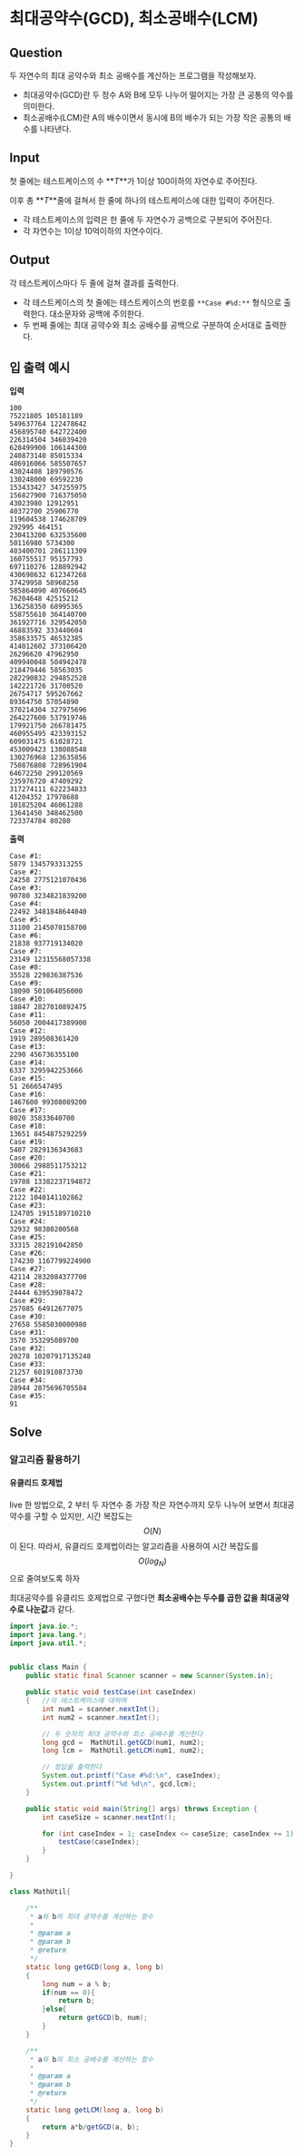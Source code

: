 # 최대공약수(GCD), 최소공배수(LCM)

## Question

두 자연수의 최대 공약수와 최소 공배수를 계산하는 프로그램을 작성해보자.

- 최대공약수(GCD)란 두 정수 A와 B에 모두 나누어 떨어지는 가장 큰 공통의 약수를 의미한다.
- 최소공배수(LCM)란 A의 배수이면서 동시에 B의 배수가 되는 가장 작은 공통의 배수를 나타낸다.

## Input

첫 줄에는 테스트케이스의 수 **_T_**가 1이상 100이하의 자연수로 주어진다.

이후 총 **_T_**줄에 걸쳐서 한 줄에 하나의 테스트케이스에 대한 입력이 주어진다.

- 각 테스트케이스의 입력은 한 줄에 두 자연수가 공백으로 구분되어 주어진다.
- 각 자연수는 1이상 10억이하의 자연수이다.

## Output

각 테스트케이스마다 두 줄에 걸쳐 결과를 출력한다.

- 각 테스트케이스의 첫 줄에는 테스트케이스의 번호를 `**Case #%d:**` 형식으로 출력한다. 대소문자와 공백에 주의한다.
- 두 번째 줄에는 최대 공약수와 최소 공배수를 공백으로 구분하여 순서대로 출력한다.

## 입 출력 예시

**입력**

```
100
75221805 105181189
549637764 122478642
456895740 642722400
226314504 346039420
628499900 106144300
240873140 85015334
486916066 585507657
43024408 189790576
130248000 69592230
153433427 347255975
156827900 716375050
43023980 12912951
40372700 25906770
119604538 174628709
292995 464151
230413200 632535600
50116980 5734300
403400701 286111309
160755517 95157793
697110276 128892942
430698632 612347268
37429958 58968258
585864090 407660645
76204648 42515212
136258350 68995365
558755610 364140700
361927716 329542050
46883592 333440604
358633575 46532385
414012602 373106420
26296620 47962950
409940048 504942478
218479446 58563035
282290832 294852528
142221726 31700520
26754717 595267662
89364750 57054890
370214304 327975696
264227600 537919746
179921750 266781475
460955495 423393152
609031475 61028721
453009423 138088548
130276968 123635856
750876808 728961904
64672250 299120569
235976720 47409292
317274111 622234833
41204352 17978688
101825204 46061288
13641450 348462500
723374784 80280
```

**출력**

```
Case #1:
5879 1345793313255
Case #2:
24258 2775121070436
Case #3:
90780 3234821839200
Case #4:
22492 3481848644040
Case #5:
31100 2145070158700
Case #6:
21838 937719134020
Case #7:
23149 12315568057338
Case #8:
35528 229836387536
Case #9:
18090 501064056000
Case #10:
18847 2827010892475
Case #11:
56050 2004417389900
Case #12:
1919 289508361420
Case #13:
2290 456736355100
Case #14:
6337 3295942253666
Case #15:
51 2666547495
Case #16:
1467600 99308089200
Case #17:
8020 35833640700
Case #18:
13651 8454875292259
Case #19:
5407 2829136343683
Case #20:
30066 2988511753212
Case #21:
19708 13382237194872
Case #22:
2122 1040141102862
Case #23:
124705 1915189710210
Case #24:
32932 98380200568
Case #25:
33315 282191042850
Case #26:
174230 1167799224900
Case #27:
42114 2832084377700
Case #28:
24444 639539078472
Case #29:
257085 64912677075
Case #30:
27658 5585030000980
Case #31:
3570 353295089700
Case #32:
20278 10207917135248
Case #33:
21257 601910873730
Case #34:
28944 2875696705584
Case #35:
91
```

## Solve

### 알고리즘 활용하기

#### 유클리드 호제법

live 한 방법으로, 2 부터 두 자연수 중 가장 작은 자연수까지 모두 나누어 보면서 최대공약수를 구할 수 있지만, 시간 복잡도는
$$O(N)$$
이 된다.
따라서, 유클리드 호제법이라는 알고리즘을 사용하여 시간 복잡도를
$$O(log_N)$$
으로 줄여보도록 하자

최대공약수를 유클리드 호제법으로 구했다면 **최소공배수는 두수를 곱한 값을 최대공약수로 나눈값**과 같다.

```java
import java.io.*;
import java.lang.*;
import java.util.*;


public class Main {
	public static final Scanner scanner = new Scanner(System.in);

	public static void testCase(int caseIndex)
	{   //각 테스트케이스에 대하여
		int num1 = scanner.nextInt();
		int num2 = scanner.nextInt();

		// 두 숫자의 최대 공약수와 최소 공배수를 계산한다
		long gcd =  MathUtil.getGCD(num1, num2);
		long lcm =  MathUtil.getLCM(num1, num2);

		// 정답을 출력한다
		System.out.printf("Case #%d:\n", caseIndex);
		System.out.printf("%d %d\n", gcd,lcm);
	}

	public static void main(String[] args) throws Exception {
		int caseSize = scanner.nextInt();

		for (int caseIndex = 1; caseIndex <= caseSize; caseIndex += 1) {
			testCase(caseIndex);
		}
	}

}

class MathUtil{

	/**
	 * a와 b의 최대 공약수를 계산하는 함수
	 *
	 * @param a
	 * @param b
	 * @return
	 */
	static long getGCD(long a, long b)
	{
		long num = a % b;
		if(num == 0){
			return b;
		}else{
			return getGCD(b, num);
		}
	}

	/**
	 * a와 b의 최소 공배수를 계산하는 함수
	 *
	 * @param a
	 * @param b
	 * @return
	 */
	static long getLCM(long a, long b)
	{
		return a*b/getGCD(a, b);
	}
}
```
